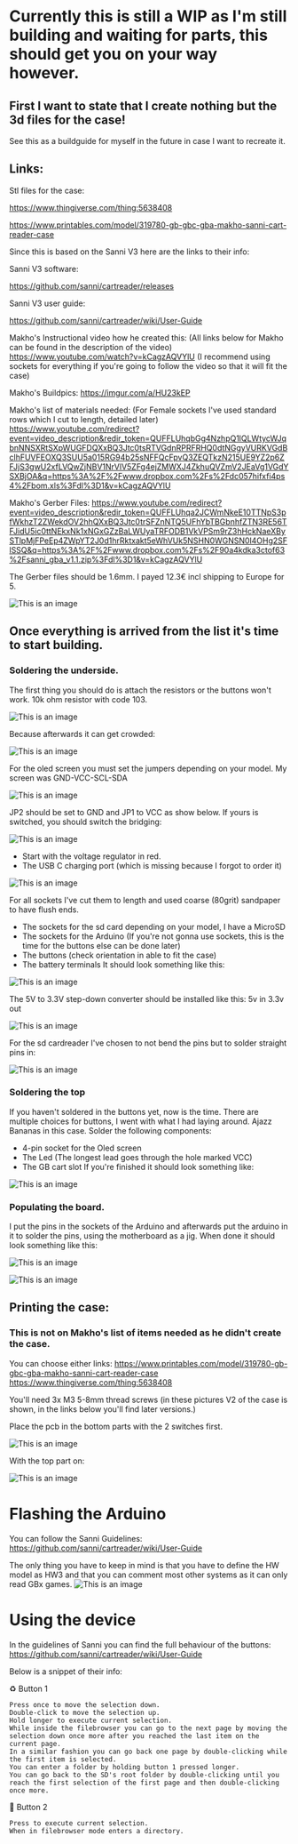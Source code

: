 # Currently this is still a WIP as I'm still building and waiting for parts, this should get you on your way however.

## First I want to state that I create nothing but the 3d files for the case!
See this as a buildguide for myself in the future in case I want to recreate it.

## Links:
Stl files for the case:

https://www.thingiverse.com/thing:5638408

https://www.printables.com/model/319780-gb-gbc-gba-makho-sanni-cart-reader-case

Since this is based on the Sanni V3 here are the links to their info:

Sanni V3 software:

https://github.com/sanni/cartreader/releases

Sanni V3 user guide:

https://github.com/sanni/cartreader/wiki/User-Guide

Makho's Instructional video how he created this: (All links below for Makho can be found in the description of the video)
https://www.youtube.com/watch?v=kCagzAQVYlU (I recommend using sockets for everything if you're going to follow the video so that it will fit the case)

Makho's Buildpics:
https://imgur.com/a/HU23kEP

Makho's list of materials needed:
(For Female sockets I've used standard rows which I cut to length, detailed later)
https://www.youtube.com/redirect?event=video_description&redir_token=QUFFLUhqbGg4NzhpQ1lQLWtycWJqbnNNSXRtSXpWUGFDQXxBQ3Jtc0tsRTVGdnRPRFRHQ0dtNGgyVURKVGdBclhFUVFEOXQ3SUU5a015RG94b25sNFFQcFpvQ3ZEQTkzN215UE9YZ2p6ZFJjS3gwU2xfLVQwZjNBV1NrVlV5ZFg4ejZMWXJ4ZkhuQVZmV2JEaVg1VGdYSXBjOA&q=https%3A%2F%2Fwww.dropbox.com%2Fs%2Fdc057hifxfi4ps4%2Fbom.xls%3Fdl%3D1&v=kCagzAQVYlU

Makho's Gerber Files:
https://www.youtube.com/redirect?event=video_description&redir_token=QUFFLUhqa2JCWmNkeE10TTNpS3pfWkhzT2ZWekdOV2hhQXxBQ3Jtc0trSFZnNTQ5UFhYbTBGbnhfZTN3RE56TFJidU5ic0ttNEkxNk1xNGxGZzBaLWUyaTRFODB1VkVPSm9rZ3hHckNaeXBySTlpMjFPeEp4ZWpYT2J0d1hrRktxakt5eWhVUk5NSHN0WGNSN0l4OHg2SFlSSQ&q=https%3A%2F%2Fwww.dropbox.com%2Fs%2F90a4kdka3ctof63%2Fsanni_gba_v1.1.zip%3Fdl%3D1&v=kCagzAQVYlU

The Gerber files should be 1.6mm. I payed 12.3€ incl shipping to Europe for 5. 

![This is an image](https://i.imgur.com/FQWu6kX.jpg)

## Once everything is arrived from the list it's time to start building. 
### Soldering the underside.
The first thing you should do is attach the resistors or the buttons won't work. 
10k ohm resistor with code 103.

![This is an image](https://i.imgur.com/OmdcHLY.jpg)

Because afterwards it can get crowded:

![This is an image](https://imgur.com/mURZnYB.jpeg)

For the oled screen you must set the jumpers depending on your model.
My screen was GND-VCC-SCL-SDA

![This is an image](https://imgur.com/F35PndN.jpeg)

JP2 should be set to GND and JP1 to VCC as show below. If yours is switched, you should switch the bridging:

![This is an image](https://imgur.com/lCxJEP9.jpeg)

- Start with the voltage regulator in red.
- The USB C charging port (which is missing because I forgot to order it)


![This is an image](https://imgur.com/e7E3ECT.jpeg)

For all sockets I've cut them to length and used coarse (80grit) sandpaper to have flush ends.

- The sockets for the sd card depending on your model, I have a MicroSD
- The sockets for the Arduino (If you're not gonna use sockets, this is the time for the buttons else can be done later)
- The buttons (check orientation in able to fit the case)
- The battery terminals
It should look something like this:

![This is an image](https://imgur.com/EcQOmzu.jpeg)


The 5V to 3.3V step-down converter should be installed like this:
5v   in
3.3v out

![This is an image](https://imgur.com/NCOpwEl.jpeg)

For the sd cardreader I've chosen to not bend the pins but to solder straight pins in:

![This is an image](https://i.imgur.com/4MJYfZs.jpeg)

### Soldering the top
If you haven't soldered in the buttons yet, now is the time.
There are multiple choices for buttons, I went with what I had laying around. Ajazz Bananas in this case.
Solder the following components:
- 4-pin socket for the Oled screen
- The Led (The longest lead goes through the hole marked VCC)
- The GB cart slot
If you're finished it should look something like:

![This is an image](https://imgur.com/Huo3bZH.jpeg)

### Populating the board.

I put the pins in the sockets of the Arduino and afterwards put the arduino in it to solder the pins, using the motherboard as a jig.
When done it should look something like this:

![This is an image](https://imgur.com/GKp9fzA.jpeg)

![This is an image](https://imgur.com/ZPWdfm6.jpeg)


## Printing the case:
### This is not on Makho's list of items needed as he didn't create the case.
You can choose either links:
https://www.printables.com/model/319780-gb-gbc-gba-makho-sanni-cart-reader-case
https://www.thingiverse.com/thing:5638408

You'll need 3x M3 5-8mm thread screws 
(in these pictures V2 of the case is shown, in the links below you'll find later versions.)

Place the pcb in the bottom parts with the 2 switches first.

![This is an image](https://imgur.com/8PbXPuj.jpeg)

With the top part on:

![This is an image](https://imgur.com/uNFuw9j.jpeg)



# Flashing the Arduino

You can follow the Sanni Guidelines:
https://github.com/sanni/cartreader/wiki/User-Guide

The only thing you have to keep in mind is that you have to define the HW model as HW3
and that you can comment most other systems as it can only read GBx games.
![This is an image](https://i.imgur.com/AuONNzz.png)

# Using the device

In the guidelines of Sanni you can find the full behaviour of the buttons:
https://github.com/sanni/cartreader/wiki/User-Guide 

Below is a snippet of their info:

♻️ Button 1

    Press once to move the selection down.
    Double-click to move the selection up.
    Hold longer to execute current selection.
    While inside the filebrowser you can go to the next page by moving the selection down once more after you reached the last item on the current page.
    In a similar fashion you can go back one page by double-clicking while the first item is selected.
    You can enter a folder by holding button 1 pressed longer.
    You can go back to the SD's root folder by double-clicking until you reach the first selection of the first page and then double-clicking once more.

🔴 Button 2

    Press to execute current selection.
    When in filebrowser mode enters a directory.
